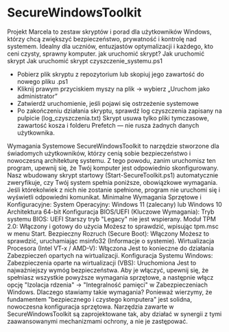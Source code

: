 # SecureWindowsToolkit
Projekt Marcela to zestaw skryptów i porad dla użytkowników Windows, którzy chcą zwiększyć bezpieczeństwo, prywatność i kontrolę nad systemem. Idealny dla uczniów, entuzjastów optymalizacji i każdego, kto ceni czysty, sprawny komputer.
jak uruchomić skrypt?  Jak uruchomić skrypt  Jak uruchomić skrypt czyszczenie_systemu.ps1
- Pobierz plik skryptu z repozytorium lub skopiuj jego zawartość do nowego pliku .ps1
- Kliknij prawym przyciskiem myszy na plik → wybierz „Uruchom jako administrator”
- Zatwierdź uruchomienie, jeśli pojawi się ostrzeżenie systemowe
- Po zakończeniu działania skryptu, sprawdź log czyszczenia zapisany na pulpicie (log_czyszczenia.txt)
  Skrypt usuwa tylko pliki tymczasowe, zawartość kosza i folderu Prefetch — nie rusza żadnych danych użytkownika.

  
Wymagania Systemowe
SecureWindowsToolkit to narzędzie stworzone dla świadomych użytkowników, którzy cenią sobie bezpieczeństwo i nowoczesną architekturę systemu. Z tego powodu, zanim uruchomisz ten program, upewnij się, że Twój komputer jest odpowiednio skonfigurowany.
Nasz wbudowany skrypt startowy (Start-SecureToolkit.ps1) automatycznie zweryfikuje, czy Twój system spełnia poniższe, obowiązkowe wymagania. Jeśli którekolwiek z nich nie zostanie spełnione, program nie uruchomi się i wyświetli odpowiedni komunikat.
Minimalne Wymagania Sprzętowe i Konfiguracyjne:
System Operacyjny:
Windows 11 (zalecany) lub Windows 10
Architektura 64-bit
Konfiguracja BIOS/UEFI (Kluczowe Wymagania):
Tryb systemu BIOS: UEFI
Starszy tryb "Legacy" nie jest wspierany.
Moduł TPM 2.0: Włączony i gotowy do użycia
Możesz to sprawdzić, wpisując tpm.msc w menu Start.
Bezpieczny Rozruch (Secure Boot): Włączony
Możesz to sprawdzić, uruchamiając msinfo32 (Informacje o systemie).
Wirtualizacja Procesora (Intel VT-x / AMD-V): Włączona
Jest to konieczne do działania Zabezpieczeń opartych na wirtualizacji.
Konfiguracja Systemu Windows:
Zabezpieczenia oparte na wirtualizacji (VBS): Uruchomiona
Jest to najważniejszy wymóg bezpieczeństwa. Aby je włączyć, upewnij się, że spełniasz wszystkie powyższe wymagania sprzętowe, a następnie włącz opcję "Izolacja rdzenia" -> "Integralność pamięci" w Zabezpieczeniach Windows.
Dlaczego stawiamy takie wymagania?
Ponieważ wierzymy, że fundamentem "bezpiecznego i czystego komputera" jest solidna, nowoczesna konfiguracja sprzętowa. Narzędzia zawarte w SecureWindowsToolkit są zaprojektowane tak, aby działać w synergii z tymi zaawansowanymi mechanizmami ochrony, a nie je zastępować.


